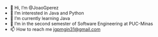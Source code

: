 - 👋 Hi, I’m @JoaoGperez
- 👀 I’m interested in Java and Python
- 🌱 I’m currently learning Java
- 💞️ I’m in the second semester of Software Engineering at PUC-Minas
- 📫 How to reach me jgpmgin31@gmail.com

<!---
JoaoGperez/JoaoGperez is a ✨ special ✨ repository because its `README.md` (this file) appears on your GitHub profile.
You can click the Preview link to take a look at your changes.
--->
